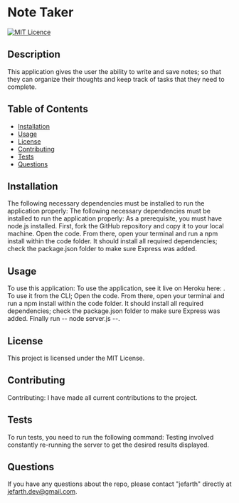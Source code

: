 # Note Taker
  [![MIT Licence](https://badges.frapsoft.com/os/mit/mit.png?v=103)](https://opensource.org/licenses/mit-license.php)

  ## Description
This application gives the user the ability to write and save notes; so that they can organize their thoughts and keep track of tasks that they need to complete.

## Table of Contents 

* [Installation](#installation)
* [Usage](#usage)
* [License](#license)
* [Contributing](#contributing)
* [Tests](#tests)
* [Questions](#questions)

## Installation
The following necessary dependencies must be installed to run the application properly: The following necessary dependencies must be installed to run the application properly: As a prerequisite, you must have node.js installed. First, fork the GitHub repository and copy it to your local machine. Open the code. From there, open your terminal and run a npm install within the code folder. It should install all required dependencies; check the package.json folder to make sure Express  was added.

## Usage
To use this application: To use the application, see it live on Heroku here: . To use it from the CLI; Open the code. From there, open your terminal and run a npm install  within the code folder. It should install all required dependencies; check the package.json folder to make sure Express was added. Finally run -- node server.js --.

## License
This project is licensed under the MIT License.

## Contributing
Contributing: I have made all current contributions to the project.

## Tests
To run tests, you need to run the following command: Testing involved constantly re-running the server to get the desired results displayed.

## Questions
If you have any questions about the repo, please contact "jefarth" directly at jefarth.dev@gmail.com.

